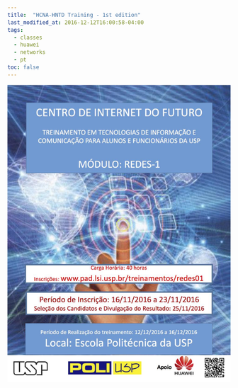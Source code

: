 ```yaml
---
title:  "HCNA-HNTD Training - 1st edition"
last_modified_at: 2016-12-12T16:00:58-04:00
tags:
  - classes
  - huawei
  - networks
  - pt
toc: false
---
```


![](/assets/images/posts/2016-12-12-hntd-01.jpeg)
